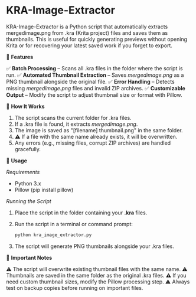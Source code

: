 # KRA-Image-Extractor
KRA-Image-Extractor is a Python script that automatically extracts mergedimage.png from .kra (Krita project) files and saves them as thumbnails. This is useful for quickly generating previews without opening Krita or for recovering your latest saved work if you forget to export.

🔹 **Features**

✅ **Batch Processing** – Scans all .kra files in the folder where the script is run.
✅ **Automated Thumbnail Extraction** – Saves _mergedimage.png_ as a PNG thumbnail alongside the original file.
✅ **Error Handling** – Detects missing _mergedimage.png_ files and invalid ZIP archives.
✅ **Customizable Output** – Modify the script to adjust thumbnail size or format with Pillow.


🔹 **How It Works**

1. The script scans the current folder for .kra files.
2. If a .kra file is found, it extracts _mergedimage.png_.
3. The image is saved as "[filename] thumbnail.png" in the same folder.
4. ⚠️ If a file with the same name already exists, it will be overwritten.
5. Any errors (e.g., missing files, corrupt ZIP archives) are handled gracefully.


🔹 **Usage**

_Requirements_
- Python 3.x
- Pillow (pip install pillow)


_Running the Script_

1. Place the script in the folder containing your **.kra** files.
2. Run the script in a terminal or command prompt:
   ``` bash
   python kra_image_extractor.py
   ```
   
3. The script will generate PNG thumbnails alongside your .kra files.


🔹 **Important Notes**

⚠️ The script will overwrite existing thumbnail files with the same name.
⚠️ Thumbnails are saved in the same folder as the original .kra files.
⚠️ If you need custom thumbnail sizes, modify the Pillow processing step.
⚠️ Always test on backup copies before running on important files.
